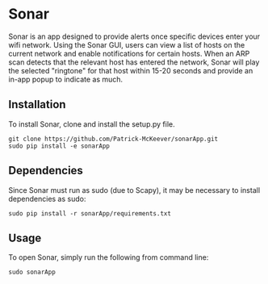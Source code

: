 # Sonar

Sonar is an app designed to provide alerts once specific devices enter your wifi network. Using the Sonar GUI, users can view a list of hosts on the current network and enable notifications for certain hosts. When an ARP scan detects that the relevant host has entered the network, Sonar will play the selected "ringtone" for that host within 15-20 seconds and provide an in-app popup to indicate as much.

## Installation

To install Sonar, clone and install the setup.py file.

```
git clone https://github.com/Patrick-McKeever/sonarApp.git
sudo pip install -e sonarApp
```

## Dependencies

Since Sonar must run as sudo (due to Scapy), it may be necessary to install dependencies as sudo:

```
sudo pip install -r sonarApp/requirements.txt
```

## Usage

To open Sonar, simply run the following from command line:

```
sudo sonarApp
```
